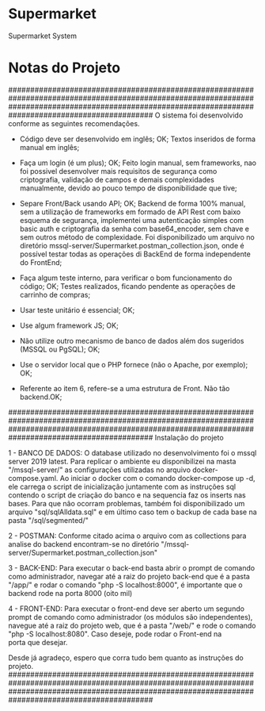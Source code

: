 # Supermarket
 Supermarket System

# Notas do Projeto
#########################################################################################################################################################################################################
O sistema foi desenvolvido conforme as seguintes recomendações.

- Código deve ser desenvolvido em inglês; OK;
  Textos inseridos de forma manual em inglês;
  
- Faça um login (é um plus); OK;
  Feito login manual, sem frameworks, nao foi possivel desenvolver mais requisitos de segurança como criptografia, validação de campos e demais complexidades manualmente, devido ao pouco tempo de disponibilidade que tive;
  
- Separe Front/Back usando API; OK;
  Backend de forma 100% manual, sem a utilização de frameworks em formado de API Rest com baixo esquema de segurança, implementei uma autenticação simples com basic auth e criptografia da senha com base64_encoder, sem chave e sem outros método de complexidade.
  Foi disponibilizado um arquivo no diretório mssql-server/Supermarket.postman_collection.json, onde é possível testar todas as operações di BackEnd de forma independente do FrontEnd;

- Faça algum teste interno, para verificar o bom funcionamento do código; OK;
  Testes realizados, ficando pendente as operações de carrinho de compras;

- Usar teste unitário é essencial; OK;
- Use algum framework JS; OK;
- Não utilize outro mecanismo de banco de dados além dos sugeridos (MSSQL ou PgSQL); OK;
- Use o servidor local que o PHP fornece (não o Apache, por exemplo); OK;
- Referente ao item 6, refere-se a uma estrutura de Front. Não tão backend.OK;

#########################################################################################################################################################################################################
Instalação do projeto

1 - BANCO DE DADOS: O database utilizado no desenvolvimento foi o mssql server 2019 latest. Para replicar o ambiente eu disponibilizei na masta "/mssql-server/" as configurações utilizadas no arquivo docker-compose.yaml.
    Ao iniciar o docker com o comando docker-compose up -d, ele carrega o script de inicialização juntamente com as instruções sql contendo o script de criação do banco e na sequencia faz os inserts nas bases.
    Para que não ocorram problemas, também foi disponibilizado um arquivo "sql/sqlAlldata.sql" e em último caso tem o backup de cada base na pasta "/sql/segmented/"

2 - POSTMAN: Conforme citado acima o arquivo com as collections para analise do backend encontram-se no diretório "/mssql-server/Supermarket.postman_collection.json"

3 - BACK-END: Para executar o back-end basta abrir o prompt de comando como administrador, navegar até a raiz do projeto back-end que é a pasta "/app/" e rodar o comando "php -S localhost:8000", é importante que o backend rode na porta 8000 (oito mil)

4 - FRONT-END: Para executar o front-end deve ser aberto um segundo prompt de comando como administrador (os módulos são independentes), navegue até a raiz do projeto web, que é a pasta "/web/" e rode o comando "php -S localhost:8080". Caso deseje, pode rodar o Front-end na   
    porta que desejar.


Desde já agradeço, espero que corra tudo bem quanto as instruções do projeto.
#########################################################################################################################################################################################################






